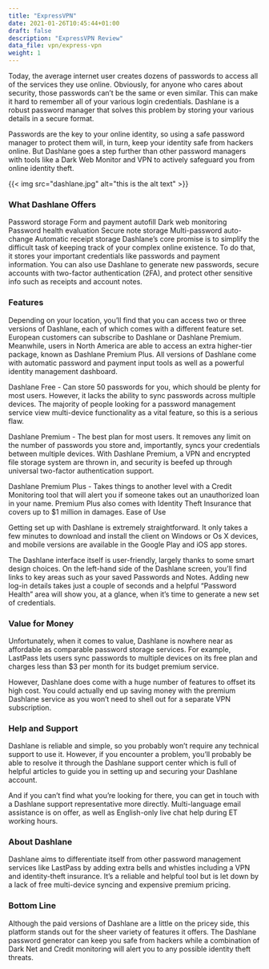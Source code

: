 ```yaml
---
title: "ExpressVPN"
date: 2021-01-26T10:45:44+01:00
draft: false
description: "ExpressVPN Review"
data_file: vpn/express-vpn
weight: 1
---
```


Today, the average internet user creates dozens of passwords to access all of the services they use online. Obviously, for anyone who cares about security, those passwords can’t be the same or even similar. This can make it hard to remember all of your various login credentials. Dashlane is a robust password manager that solves this problem by storing your various details in a secure format.

Passwords are the key to your online identity, so using a safe password manager to protect them will, in turn, keep your identity safe from hackers online. But Dashlane goes a step further than other password managers with tools like a Dark Web Monitor and VPN to actively safeguard you from online identity theft.

{{< img src="dashlane.jpg" alt="this is the alt text" >}}

### What Dashlane Offers

Password storage
Form and payment autofill
Dark web monitoring
Password health evaluation
Secure note storage
Multi-password auto-change
Automatic receipt storage
Dashlane’s core promise is to simplify the difficult task of keeping track of your complex online existence. To do that, it stores your important credentials like passwords and payment information. You can also use Dashlane to generate new passwords, secure accounts with two-factor authentication (2FA), and protect other sensitive info such as receipts and account notes. 

### Features 

Depending on your location, you’ll find that you can access two or three versions of Dashlane, each of which comes with a different feature set. European customers can subscribe to Dashlane or Dashlane Premium. Meanwhile, users in North America are able to access an extra higher-tier package, known as Dashlane Premium Plus. All versions of Dashlane come with automatic password and payment input tools as well as a powerful identity management dashboard. 


Dashlane Free - Can store 50 passwords for you, which should be plenty for most users. However, it lacks the ability to sync passwords across multiple devices. The majority of people looking for a password management service view multi-device functionality as a vital feature, so this is a serious flaw.  

Dashlane Premium - The best plan for most users. It removes any limit on the number of passwords you store and, importantly, syncs your credentials between multiple devices. With Dashlane Premium, a VPN and encrypted file storage system are thrown in, and security is beefed up through universal two-factor authentication support.  

Dashlane Premium Plus - Takes things to another level with a Credit Monitoring tool that will alert you if someone takes out an unauthorized loan in your name. Premium Plus also comes with Identity Theft Insurance that covers up to $1 million in damages. 
Ease of Use

Getting set up with Dashlane is extremely straightforward. It only takes a few minutes to download and install the client on Windows or Os X devices, and mobile versions are available in the Google Play and iOS app stores. 


The Dashlane interface itself is user-friendly, largely thanks to some smart design choices. On the left-hand side of the Dashlane screen, you’ll find links to key areas such as your saved Passwords and Notes. Adding new log-in details takes just a couple of seconds and a helpful “Password Health” area will show you, at a glance, when it’s time to generate a new set of credentials. 


### Value for Money

Unfortunately, when it comes to value, Dashlane is nowhere near as affordable as comparable password storage services. For example, LastPass lets users sync passwords to multiple devices on its free plan and charges less than $3 per month for its budget premium service. 

However, Dashlane does come with a huge number of features to offset its high cost. You could actually end up saving money with the premium Dashlane service as you won’t need to shell out for a separate VPN subscription.

### Help and Support

Dashlane is reliable and simple, so you probably won’t require any technical support to use it. However, if you encounter a problem, you’ll probably be able to resolve it through the Dashlane support center which is full of helpful articles to guide you in setting up and securing your Dashlane account. 


And if you can’t find what you’re looking for there, you can get in touch with a Dashlane support representative more directly. Multi-language email assistance is on offer, as well as English-only live chat help during ET working hours. 

### About Dashlane

Dashlane aims to differentiate itself from other password management services like LastPass by adding extra bells and whistles including a VPN and identity-theft insurance. It’s a reliable and helpful tool but is let down by a lack of free multi-device syncing and expensive premium pricing. 

### Bottom Line

Although the paid versions of Dashlane are a little on the pricey side, this platform stands out for the sheer variety of features it offers. The Dashlane password generator can keep you safe from hackers while a combination of Dark Net and Credit monitoring will alert you to any possible identity theft threats. 